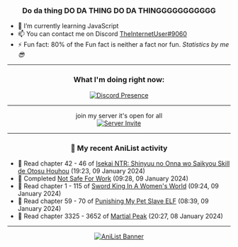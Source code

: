 <div align="center">

### Do da thing DO DA THING DO DA THINGGGGGGGGGGG
</div>

- 🌱 I’m currently learning JavaScript
- 📫 You can contact me on Discord [TheInternetUser#9060](https://discord.com/users/534117072796385300)
- ⚡ Fun fact: 80% of the Fun fact is neither a fact nor fun. _Statistics by me 😎_
<hr>

<div align="center">

### What I'm doing right now:
[![Discord Presence](https://lanyard.cnrad.dev/api/534117072796385300)](https://discord.com/users/534117072796385300)
<hr>

join my server it's open for all <br>
[![Server Invite](https://invidget.switchblade.xyz/bfYgVHxrSs)](https://discord.gg/bfYgVHxrSs)

<hr>
  
### 🌸 My recent AniList activity

</div>

<!-- ANILIST_ACTIVITY:start -->

-   📖 Read chapter 42 - 46 of [Isekai NTR: Shinyuu no Onna wo Saikyou Skill de Otosu Houhou](https://anilist.co/manga/115042) (19:23, 09 January 2024)
-   📖 Completed [Not Safe For Work](https://anilist.co/manga/154190) (09:28, 09 January 2024)
-   📖 Read chapter 1 - 115 of [Sword King In A Women's World](https://anilist.co/manga/116027) (09:24, 09 January 2024)
-   📖 Read chapter 59 - 70 of [Punishing My Pet Slave ELF](https://anilist.co/manga/143102) (08:39, 09 January 2024)
-   📖 Read chapter 3325 - 3652 of [Martial Peak](https://anilist.co/manga/104494) (20:27, 08 January 2024)

<!-- ANILIST_ACTIVITY:end -->
<hr>

<div align="center">

[![AniList Banner](https://img.anili.st/User/929966)](https://anilist.co/user/TheInternetUser)

<!-- ![Profile views](https://gpvc.arturio.dev/TheInternetUse7) Since 2023-01-09 -->
<br>


</div>
